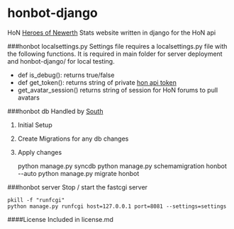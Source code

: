 honbot-django
=============
HoN [Heroes of Newerth](http://www.heroesofnewerth.com/) Stats website written in django for the HoN api

###honbot localsettings.py
Settings file requires a localsettings.py file with the following functions. It is required in main folder for server deployment and honbot-django/ for local testing.

* def is_debug(): returns true/false
* def get_token(): returns string of private [hon api token](http://api.heroesofnewerth.com/)
* get_avatar_session() returns string of session for HoN forums to pull avatars 

###honbot db
Handled by [South](http://south.aeracode.org/)  

1. Initial Setup
2. Create Migrations for any db changes
3. Apply changes

    python manage.py syncdb
    python manage.py schemamigration honbot --auto
    python manage.py migrate honbot 

###honbot server
Stop / start the fastcgi server

    pkill -f "runfcgi"
    python manage.py runfcgi host=127.0.0.1 port=8081 --settings=settings

####License
Included in license.md